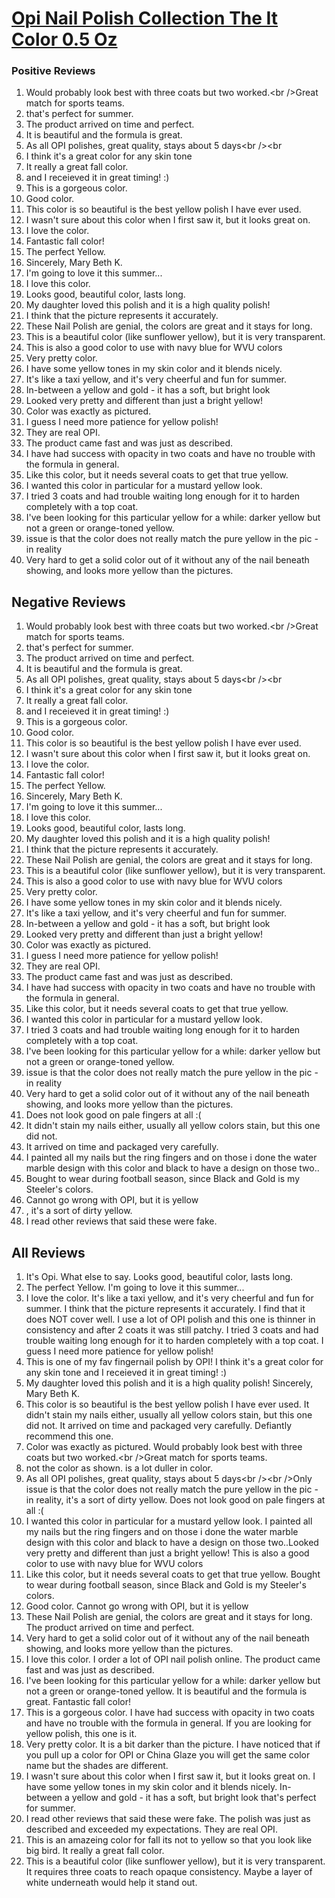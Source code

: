 # [Opi Nail Polish Collection The It Color 0.5 Oz](https://products.checkmycream.com/products/Opi-Nail-Polish-Collection-The-It-Color-0.5-Oz.html)

### Positive Reviews

<ol>
      <li>Would probably look best with three coats but two worked.&lt;br /&gt;Great match for sports teams.</li>
      <li>that&#x27;s perfect for summer.</li>
      <li>The product arrived on time and perfect.</li>
      <li>It is beautiful and the formula is great.</li>
      <li>As all OPI polishes, great quality, stays about 5 days&lt;br /&gt;&lt;br</li>
      <li>I think it&#x27;s a great color for any skin tone</li>
      <li>It really a great fall color.</li>
      <li>and I receieved it in great timing! :)</li>
      <li>This is a gorgeous color.</li>
      <li>Good color.  </li>
      <li>This color is so beautiful is the best yellow polish I have ever used.</li>
      <li>I wasn&#x27;t sure about this color when I first saw it, but it looks great on.</li>
      <li>I love the color.</li>
      <li>Fantastic fall color!</li>
      <li>The perfect Yellow.</li>
      <li>Sincerely, Mary Beth K.</li>
      <li>I&#x27;m going to love it this summer...</li>
      <li>I love this color.</li>
      <li>Looks good, beautiful color, lasts long.</li>
      <li>My daughter loved this polish and it is a high quality polish!</li>
      <li>I think that the picture represents it accurately.</li>
      <li>These Nail Polish are genial, the colors are great and it stays for long.</li>
      <li>This is a beautiful color (like sunflower yellow), but it is very transparent.  </li>
      <li>This is also a good color to use with navy blue for WVU colors</li>
      <li>Very pretty color.</li>
      <li>I have some yellow tones in my skin color and it  blends nicely.</li>
      <li>It&#x27;s like a taxi yellow, and it&#x27;s very cheerful and fun for summer.</li>
      <li>In-between a yellow and gold - it has a soft, but bright look</li>
      <li>Looked very pretty and different than just a bright yellow!</li>
      <li>Color was exactly as pictured.  </li>
      <li>I guess I need more patience for yellow polish!</li>
      <li>They are real OPI.</li>
      <li>The product came fast and was just as described.</li>
      <li>I have had success with opacity in two coats and have no trouble with the formula in general.</li>
      <li>Like this color, but it needs several coats to get that true yellow.</li>
      <li>I wanted this color in particular for a mustard yellow look.</li>
      <li>I tried 3 coats and had trouble waiting long enough for it to harden completely with a top coat.</li>
      <li>I&#x27;ve been looking for this particular yellow for a while: darker yellow but not a green or orange-toned yellow.</li>
      <li>issue is that the color does not really match the pure yellow in the pic - in reality</li>
      <li>Very hard to get a solid color out of it without any of the nail beneath showing, and looks more yellow than the pictures.</li>
</ol>


<h2>Negative Reviews</h2>
<ol>
<li> Would probably look best with three coats but two worked.&lt;br /&gt;Great match for sports teams.</li>
<li> that&#x27;s perfect for summer.</li>
<li> The product arrived on time and perfect.</li>
<li> It is beautiful and the formula is great.</li>
<li> As all OPI polishes, great quality, stays about 5 days&lt;br /&gt;&lt;br</li>
<li> I think it&#x27;s a great color for any skin tone</li>
<li> It really a great fall color.</li>
<li> and I receieved it in great timing! :)</li>
<li> This is a gorgeous color.</li>
<li> Good color.  </li>
<li> This color is so beautiful is the best yellow polish I have ever used.</li>
<li> I wasn&#x27;t sure about this color when I first saw it, but it looks great on.</li>
<li> I love the color.</li>
<li> Fantastic fall color!</li>
<li> The perfect Yellow.</li>
<li> Sincerely, Mary Beth K.</li>
<li> I&#x27;m going to love it this summer...</li>
<li> I love this color.</li>
<li> Looks good, beautiful color, lasts long.</li>
<li> My daughter loved this polish and it is a high quality polish!</li>
<li> I think that the picture represents it accurately.</li>
<li> These Nail Polish are genial, the colors are great and it stays for long.</li>
<li> This is a beautiful color (like sunflower yellow), but it is very transparent.  </li>
<li> This is also a good color to use with navy blue for WVU colors</li>
<li> Very pretty color.</li>
<li> I have some yellow tones in my skin color and it  blends nicely.</li>
<li> It&#x27;s like a taxi yellow, and it&#x27;s very cheerful and fun for summer.</li>
<li> In-between a yellow and gold - it has a soft, but bright look</li>
<li> Looked very pretty and different than just a bright yellow!</li>
<li> Color was exactly as pictured.  </li>
<li> I guess I need more patience for yellow polish!</li>
<li> They are real OPI.</li>
<li> The product came fast and was just as described.</li>
<li> I have had success with opacity in two coats and have no trouble with the formula in general.</li>
<li> Like this color, but it needs several coats to get that true yellow.</li>
<li> I wanted this color in particular for a mustard yellow look.</li>
<li> I tried 3 coats and had trouble waiting long enough for it to harden completely with a top coat.</li>
<li> I&#x27;ve been looking for this particular yellow for a while: darker yellow but not a green or orange-toned yellow.</li>
<li> issue is that the color does not really match the pure yellow in the pic - in reality</li>
<li> Very hard to get a solid color out of it without any of the nail beneath showing, and looks more yellow than the pictures.</li>
<li> Does not look good on pale fingers at all :(</li>
<li> It didn&#x27;t stain my nails either, usually all yellow colors stain, but this one did not.</li>
<li> It arrived on time and packaged very carefully.</li>
<li> I painted all my nails but the ring fingers and on those i done the water marble design with this color and black to have a design on those two..</li>
<li> Bought to wear during football season, since Black and Gold is my Steeler&#x27;s colors.</li>
<li> Cannot go wrong with OPI, but it is yellow</li>
<li> , it&#x27;s a sort of dirty yellow.</li>
<li> I read other reviews that said these were fake.</li>
</ol>

<h2>All Reviews</h2>

<ol>
    <li> It&#x27;s Opi. What else to say. Looks good, beautiful color, lasts long.</li>
    <li> The perfect Yellow. I&#x27;m going to love it this summer...</li>
    <li> I love the color. It&#x27;s like a taxi yellow, and it&#x27;s very cheerful and fun for summer. I think that the picture represents it accurately. I find that it does NOT cover well. I use a lot of OPI polish and this one is thinner in consistency and after 2 coats it was still patchy. I tried 3 coats and had trouble waiting long enough for it to harden completely with a top coat. I guess I need more patience for yellow polish!</li>
    <li> This is one of my fav fingernail polish by OPI! I think it&#x27;s a great color for any skin tone and I receieved it in great timing! :)</li>
    <li> My daughter loved this polish and it is a high quality polish! Sincerely, Mary Beth K.</li>
    <li> This color is so beautiful is the best yellow polish I have ever used. It didn&#x27;t stain my nails either, usually all yellow colors stain, but this one did not. It arrived on time and packaged very carefully. Defiantly recommend this one.</li>
    <li> Color was exactly as pictured.  Would probably look best with three coats but two worked.&lt;br /&gt;Great match for sports teams.</li>
    <li> not the color as shown.  is a lot duller in color.</li>
    <li> As all OPI polishes, great quality, stays about 5 days&lt;br /&gt;&lt;br /&gt;Only issue is that the color does not really match the pure yellow in the pic - in reality, it&#x27;s a sort of dirty yellow. Does not look good on pale fingers at all :(</li>
    <li> I wanted this color in particular for a mustard yellow look. I painted all my nails but the ring fingers and on those i done the water marble design with this color and black to have a design on those two..Looked very pretty and different than just a bright yellow! This is also a good color to use with navy blue for WVU colors</li>
    <li> Like this color, but it needs several coats to get that true yellow. Bought to wear during football season, since Black and Gold is my Steeler&#x27;s colors.</li>
    <li> Good color.  Cannot go wrong with OPI, but it is yellow</li>
    <li> These Nail Polish are genial, the colors are great and it stays for long. The product arrived on time and perfect.</li>
    <li> Very hard to get a solid color out of it without any of the nail beneath showing, and looks more yellow than the pictures.</li>
    <li> I love this color. I order a lot of OPI nail polish online. The product came fast and was just as described.</li>
    <li> I&#x27;ve been looking for this particular yellow for a while: darker yellow but not a green or orange-toned yellow. It is beautiful and the formula is great. Fantastic fall color!</li>
    <li> This is a gorgeous color. I have had success with opacity in two coats and have no trouble with the formula in general. If you are looking for yellow polish, this one is it.</li>
    <li> Very pretty color. It is a bit darker than the picture. I have noticed that if you pull up a color for OPI or China Glaze you will get the same color name but the shades are different.</li>
    <li> I wasn&#x27;t sure about this color when I first saw it, but it looks great on. I have some yellow tones in my skin color and it  blends nicely. In-between a yellow and gold - it has a soft, but bright look that&#x27;s perfect for summer.</li>
    <li> I read other reviews that said these were fake. The polish was just as described and exceeded my expectations. They are real OPI.</li>
    <li> This is an amazeing color for fall its not to yellow so that you look like big bird. It really a great fall color.</li>
    <li> This is a beautiful color (like sunflower yellow), but it is very transparent.  It requires three coats to reach opaque consistency.  Maybe a layer of white underneath would help it stand out.</li>
</ol>




